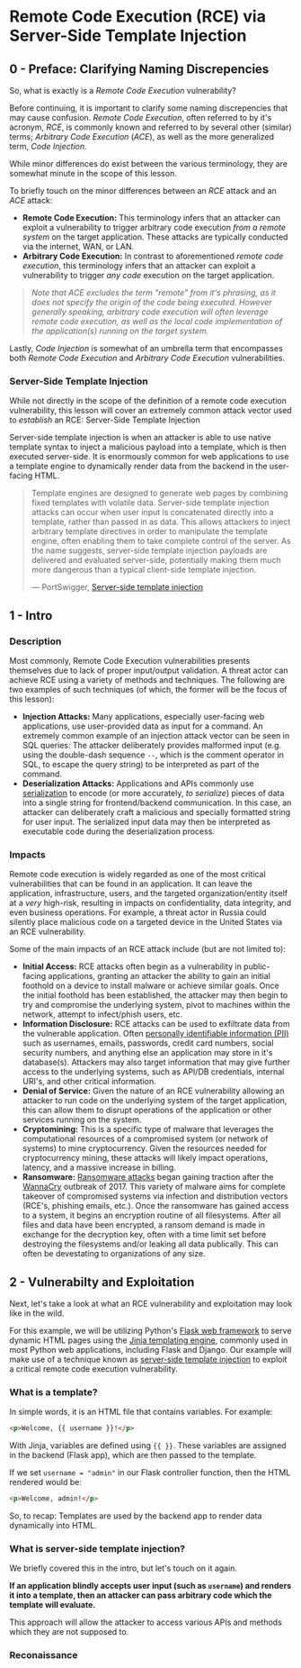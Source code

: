 # Remote Code Execution (RCE) via Server-Side Template Injection

## 0 - Preface: Clarifying Naming Discrepencies

So, what is exactly is a *Remote Code Execution* vulnerability?

Before continuing, it is important to clarify some naming discrepencies that may cause confusion. *Remote Code Execution*, often referred to by it's acronym, *RCE*, is commonly known and referred to by several other (similar) terms; *Arbitrary Code Execution* (*ACE*), as well as the more generalized term, *Code Injection*.

While minor differences do exist between the various terminology, they are somewhat minute in the scope of this lesson.

To briefly touch on the minor differences between an *RCE* attack and an *ACE* attack:

* **Remote Code Execution:** This terminology infers that an attacker can exploit a vulnerability to trigger arbitrary code execution *from a remote system* on the target application. These attacks are typically conducted via the internet, WAN, or LAN.
* **Arbitrary Code Execution:** In contrast to aforementioned *remote code execution*, this terminology infers that an attacker can exploit a vulnerability to trigger *any code* execution on the target application.

> *Note that ACE excludes the term "remote" from it's phrasing, as it does not specify the origin of the code being executed. However generally speaking, arbitrary code execution will often leverage remote code execution, as well as the local code implementation of the application(s) running on the target system.*

Lastly, *Code Injection* is somewhat of an umbrella term that encompasses both *Remote Code Execution* and *Arbitrary Code Execution* vulnerabilities.

### Server-Side Template Injection

While not directly in the scope of the definition of a remote code execution vulnerability, this lesson will cover an extremely common attack vector used to *establish* an RCE: Server-Side Template Injection

Server-side template injection is when an attacker is able to use native template syntax to inject a malicious payload into a template, which is then executed server-side. It is enormously common for web applications to use a template engine to dynamically render data from the backend in the user-facing HTML.

> Template engines are designed to generate web pages by combining fixed templates with volatile data. Server-side template injection attacks can occur when user input is concatenated directly into a template, rather than passed in as data. This allows attackers to inject arbitrary template directives in order to manipulate the template engine, often enabling them to take complete control of the server. As the name suggests, server-side template injection payloads are delivered and evaluated server-side, potentially making them much more dangerous than a typical client-side template injection.
>
> &mdash; PortSwigger, [Server-side template injection](https://portswigger.net/web-security/server-side-template-injection)

## 1 - Intro

### Description

Most commonly, Remote Code Execution vulnerabilities presents themselves due to lack of proper input/output validation. A threat actor can achieve RCE using a variety of methods and techniques. The following are two examples of such techniques (of which, the former will be the focus of this lesson):

* **Injection Attacks:** Many applications, especially user-facing web applications, use user-provided data as input for a command. An extremely common example of an injection attack vector can be seen in SQL queries: The attacker deliberately provides malformed input (e.g. using the double-dash sequence `--`, which is the comment operator in SQL, to escape the query string) to be interpreted as part of the command.
* **Deserialization Attacks:** Applications and APIs commonly use [serialization](https://en.wikipedia.org/wiki/Serialization) to encode (or more accurately, *to serialize*) pieces of data into a single string for frontend/backend communication. In this case, an attacker can deliberately craft a malicious and specially formatted string for user input. The serialized input data may then be interpreted as executable code during the deserialization process.

### Impacts

Remote code execution is widely regarded as one of the most critical vulnerabilities that can be found in an application. It can leave the application, infrastructure, users, and the targeted organization/entity itself at a *very* high-risk, resulting in impacts on confidentiality, data integrity, and even business operations. For example, a threat actor in Russia could silently place malicious code on a targeted device in the United States via an RCE vulnerability.

Some of the main impacts of an RCE attack include (but are not limited to):

* **Initial Access:** RCE attacks often begin as a vulnerability in public-facing applications, granting an attacker the ability to gain an initial foothold on a device to install malware or achieve similar goals. Once the initial foothold has been established, the attacker may then begin to try and compromise the underlying system, pivot to machines within the network, attempt to infect/phish users, etc.
* **Information Disclosure:** RCE attacks can be used to exfiltrate data from the vulnerable application. Often [personally identifiable information (PII)](https://www.dhs.gov/privacy-training/what-personally-identifiable-information) such as usernames, emails, passwords, credit card numbers, social security numbers, and anything else an application may store in it's database(s). Attackers may also target information that may give further access to the underlying systems, such as API/DB credentials, internal URI's, and other critical information.
* **Denial of Service:** Given the nature of an RCE vulnerability allowing an attacker to run code on the underlying system of the target application, this can allow them to disrupt operations of the application or other services running on the system.
* **Cryptomining:** This is a specific type of malware that leverages the computational resources of a compromised system (or network of systems) to mine cryptocurrency. Given the resources needed for cryptocurrency mining, these attacks will likely impact operations, latency, and a massive increase in billing.
* **Ransomware:** [Ransomware attacks](https://www.checkpoint.com/cyber-hub/threat-prevention/ransomware/) began gaining traction after the [WannaCry](https://en.wikipedia.org/wiki/WannaCry_ransomware_attack) outbreak of 2017. This variety of malware aims for complete takeover of compromised systems via infection and distribution vectors (RCE's, phishing emails, etc.). Once the ransomware has gained access to a system, it begins an encryption routine of all filesystems. After all files and data have been encrypted, a ransom demand is made in exchange for the decryption key, often with a time limit set before destroying the filesystems and/or leaking all data publically. This can often be devestating to organizations of any size.

## 2 - Vulnerabilty and Exploitation

Next, let's take a look at what an RCE vulnerability and exploitation may look like in the wild.

For this example, we will be utilizing Python's [Flask web framework](https://flask.palletsprojects.com/en/2.1.x/) to serve dynamic HTML pages using the [Jinja templating engine](https://jinja.palletsprojects.com/en/3.1.x/), commonly used in most Python web applications, including Flask and Django. Our example will make use of a technique known as [server-side template injection](https://portswigger.net/research/server-side-template-injection) to exploit a critical remote code execution vulnerability.

### What is a template?

In simple words, it is an HTML file that contains variables. For example:

```html
<p>Welcome, {{ username }}!</p>
```

With Jinja, variables are defined using `{{ }}`. These variables are assigned in the backend (Flask app), which are then passed to the template.

If we set `username = "admin"` in our Flask controller function, then the HTML rendered would be:

```html
<p>Welcome, admin!</p>
```

So, to recap: Templates are used by the backend app to render data dynamically into HTML.

### What is server-side template injection?

We briefly covered this in the intro, but let's touch on it again. 

**If an application blindly accepts user input (such as `username`) and renders it into a template, then an attacker can pass arbitrary code which the template will evaluate.**

This approach will allow the attacker to access various APIs and methods which they are not supposed to.

### Reconaissance

